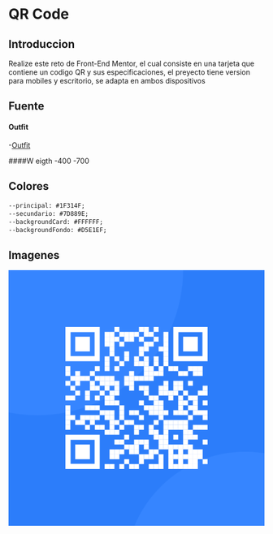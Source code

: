
# QR Code

## Introduccion
Realize este reto de Front-End Mentor, el cual consiste en una tarjeta que contiene un codigo QR y sus especificaciones, el preyecto tiene version para mobiles y escritorio, se adapta en ambos dispositivos

## Fuente

#### Outfit
-[Outfit](htthttps://fonts.google.com/share?selection.family=Outfit:wght@100..900p:// "Outfit")

####W eigth
-400
-700

## Colores
    --principal: #1F314F;
    --secundario: #7D889E;
    --backgroundCard: #FFFFFF;
    --backgroundFondo: #D5E1EF;

## Imagenes
![QrCode](assets/images/image-qr-code.png)
